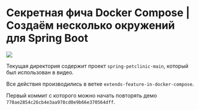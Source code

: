 # Секретная фича Docker Compose | Создаём несколько окружений для Spring Boot

[![](https://i3.ytimg.com/vi/IOQ7MzXoDnE/maxresdefault.jpg)](http://www.youtube.com/watch?v=IOQ7MzXoDnE)

Текущая директория содержит проект `spring-petclinic-main`, который был использован в видео. 

Все действия производились в ветке `extends-feature-in-docker-compose`. 

Первый коммит с которого можно начать повторять демо `778ae2854c26cb4e3aa978cd0e9b66e370564dff`.
